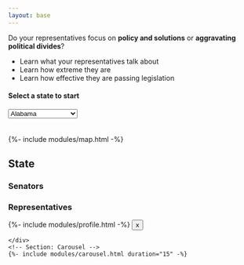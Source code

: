 ```yaml
---
layout: base
---
```


<div class="container m-0 topline" id="main">
<!-- <div id = "parallaxImage"><h1 class="center">Elected Offical Pulse</h1></div> -->
    <div class="row px-2 col-12" id="main-row">
        <!-- Section 1: State Selector -->
        <div class="col-5 custom-vfill-box h-100 top" id='section1-box'>
            <div class="text-white custom-vfill h-100" id="section1">
                <div class="" id="section1sub">
                    <!-- SEARCH BY NAME OR ZIP -->
                    <!-- <div class="row">
                        <div class="col-6">
                            <div><h3 class = 'text-center text-dark'>Search by Zip Code</h3></div>
                            <div class="form-group">
                            <label for="phoneNumber">Phone Number:</label>
                            <input type="s1-zip" class="form-control bg-light border-0 rounded shadow-sm w-50 mx-auto text-center" id="zipCode" placeholder="zip code">
                            </div>
                        </div>
                        <div class="col-6">
                            <div><h3 class = 'text-center text-dark'>Search by Name</h3></div>
                            <div class="form-group">
                            <label for="phoneNumber">Phone Number:</label>
                            <input type="s1-name" class="form-control bg-light border-0 rounded shadow-sm w-50 mx-auto text-center" id="zipCode" placeholder="Enter name">
                            </div>
                        </div>
                    </div> -->
                    <!-- SEARCH BY JUST NAME -->
                    <!-- <div class="row"> -->
                    <!-- <div><h3 class = 'text-center text-dark'>Search by Name</h3></div> -->
                    <!-- <div class="form-group"> -->
                    <!-- <input type="s1-name" class="form-control bg-light border-0 rounded shadow-sm w-50 mx-auto text-center" id="zipCode" placeholder="Enter name"> -->
                    <!-- </div> -->
                    <!-- </div> -->
                    <!-- <div><h3 class = 'text-center text-dark'>OR</h3></div> -->
                    <!-- Row: State Select -->
                    <div class="">
                        <div class="col">
                        <div class="title-card">
                        <p>Do your representatives focus on <strong>policy and solutions</strong> or <strong>aggravating political divides</strong>?</p>
                        <ul>
                        <li>Learn what your representatives talk about</li>
                        <li>Learn how extreme they are</li>
                        <li>Learn how effective they are passing legislation</li>
                        </ul>
                          </div>  
                                <h4 class='text-center'>Select a state to start</h4>
                            <div class="mx-auto w-50">
                                <select class="form-select form-select-lg fs-3 text-center" id="stateSelect"><option value="AL">Alabama</option><option value="AK">Alaska</option><option value="AZ">Arizona</option><option value="AR">Arkansas</option><option value="CA">California</option><option value="CO">Colorado</option><option value="CT">Connecticut</option><option value="DE">Delaware</option><option value="DC">District Of Columbia</option><option value="FL">Florida</option><option value="GA">Georgia</option><option value="HI">Hawaii</option><option value="ID">Idaho</option><option value="IL">Illinois</option><option value="IN">Indiana</option><option value="IA">Iowa</option><option value="KS">Kansas</option><option value="KY">Kentucky</option><option value="LA">Louisiana</option><option value="ME">Maine</option><option value="MD">Maryland</option><option value="MA">Massachusetts</option><option value="MI">Michigan</option><option value="MN">Minnesota</option><option value="MS">Mississippi</option><option value="MO">Missouri</option><option value="MT">Montana</option><option value="NE">Nebraska</option><option value="NV">Nevada</option><option value="NH">New Hampshire</option><option value="NJ">New Jersey</option><option value="NM">New Mexico</option><option value="NY">New York</option><option value="NC">North Carolina</option><option value="ND">North Dakota</option><option value="OH">Ohio</option><option value="OK">Oklahoma</option><option value="OR">Oregon</option><option value="PA">Pennsylvania</option><option value="RI">Rhode Island</option><option value="SC">South Carolina</option><option value="SD">South Dakota</option><option value="TN">Tennessee</option><option value="TX">Texas</option><option value="UT">Utah</option><option value="VT">Vermont</option><option value="VA">Virginia</option><option value="WA">Washington</option><option value="WV">West Virginia</option><option value="WI">Wisconsin</option><option value="WY">Wyoming</option></select>
                            </div>
                        </div>
                        <br>
                        <br>
                        <!-- Row: Map -->
                        <div class="h-100 w-100 mx-auto" id="mapparent">
                            {%- include modules/map.html -%}
                        </div>
                    </div>
                </div>
            </div>
        </div>
        <!-- Section 2: Politician Selector -->
        <!-- <div class="col-md-4 custom-vfill-box d-none" id="section2-box"> -->
        <div class="col-md-4 custom-vfill-box animate__animated animate__slideInUp" id="section2-box">
            <!-- <div class="p-4 custom-vfill custom-rounded d-none" id="section2"> -->
            <div class="p-4 custom-vfill animate__animated animate__slideInUp d-none" id="section2">
                <div class="text-center state-title">
                    <h2 id='s2-statetitle' class=''>State</h2>
                </div>
                <!-- Senators Section -->
                <div class="col sen-card-box-title ">
                        <h3>Senators</h3>
                    </div>
                <div class="container mt-2 scroll" id='section2-sen-row'>
                    <div class="row flex-column mt-2" id="sen-card-box">
                        <!-- senator cards go here -->
                    </div>
                </div>
                <!-- Representatives Section -->
                <div class="col sen-card-box-title">
                    <h3>Representatives</h3>
                </div>
                <div class="container mt-2 scroll" id='section2-rep-row'>
                    <div class='row flex-column mt-2 ' id='representatives-list'>
                        <!-- representative cards go here -->
                    </div>
                </div>
            </div>
        </div>
        <!-- Section 3: Politician Content Page -->
        <div class="col-md-8 custom-vfill-box d-none" id='section3-box'>
            <div class="custom-vfill " id="section3">
                <div class='row h-100'>
                    {%- include modules/profile.html -%}
                    <button class="close-button m-2" id="closeSection3">x</button>
                </div>
            </div>
        </div>

    </div>
    <!-- Section: Carousel -->
    {%- include modules/carousel.html duration="15" -%}


</div>


<!-- <div id='start' class=''>
    <p class='m-5 display-1 animate__animated animate__fadeIn'>Tracking the tenor of elite discourse in the US.</p>
</div> -->

